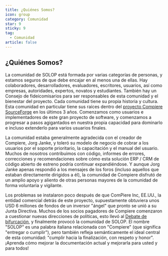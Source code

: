 ```yaml
---
title: ¿Quiénes Somos?
icon: group
category: Comunidad
star: 9
sticky: 9
tag:
  - Comunidad
article: false
---
```


## ¿Quiénes Somos?

La comunidad de SOLOP está formada por varias categorías de personas, y estamos seguros de que debe encajar en al menos una de ellas. Hay colaboradores, desarrolladores, evaluadores, escritores, usuarios, así como empresas, autoridades, expertos, novatos y estudiantes. También hay un Consejo de fideicomisarios para ser responsables de esta comunidad y el bienestar del proyecto. Cada comunidad tiene su propia historia y cultura. Esta comunidad en particular tiene sus raíces dentro del [proyecto Compiere SourceForge](http://sf.net/projects/compiere) en los últimos 3 años. Comenzamos como usuarios e implementadores de este gran proyecto de software, y comenzamos a progresar a pasos agigantados en nuestra propia capacidad para dominarlo e incluso extenderlo para varios usuarios finales.

La comunidad estaba generalmente agradecida con el creador de Compiere, Jorg Janke, y toleró su modelo de negocio de cobrar a los usuarios por el soporte prioritario, la capacitación y el manual del usuario. Muchos de nosotros contribuimos con código, informes de errores, correcciones y recomendaciones sobre cómo esta solución ERP / CRM de código abierto de estreno podría continuar expandiéndose. Y aunque Jorg Janke apenas respondió a los mensajes de los foros (incluso aquellos que estaban directamente dirigidos a él), la comunidad de Compiere disfrutó de un amplio apoyo y aliento de otras personas mayores de la comunidad de forma voluntaria y vigilante.

Los problemas se instalaron poco después de que ComPiere Inc, EE.UU., la entidad comercial detrás de este proyecto, supuestamente obtuviera unos USD 6 millones de fondos de un inversor "ángel" que pronto se unió a su Junta Directiva. Muchos de los socios pagadores de Compiere comenzaron a cuestionar nuevas direcciones de políticas, esto llevó al [Debate de bifurcación](http://www.compiere.com/about/board.html), y finalmente provocó la comunidad de SOLOP. El nombre "SOLOP" es una palabra italiana relacionada con "Compiere" (que significa "entregar o cumplir"), pero también refleja semánticamente el ideal central de esta comunidad: "cumplir hacia la finalización, con respeto y honor". ¡Aprenda cómo mejorar la documentación actual y mejorarla para usted y para todos!
